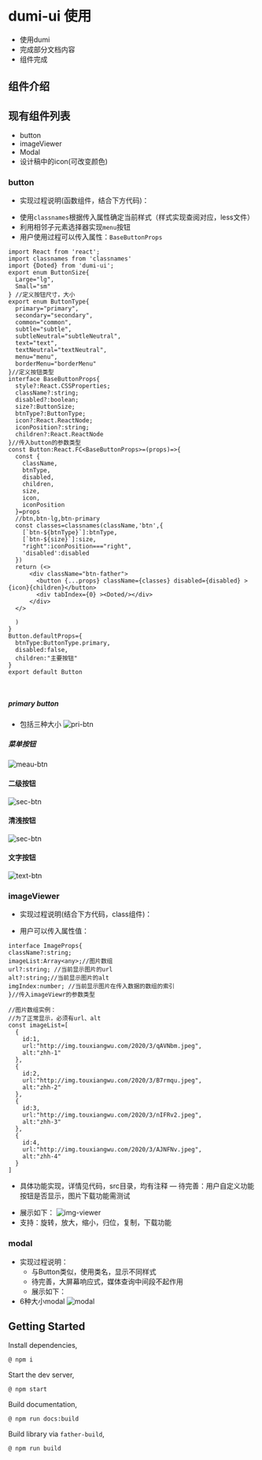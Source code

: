 # dumi-ui 使用
* 使用dumi
* 完成部分文档内容
* 组件完成
## 组件介绍
## 现有组件列表
* button
* imageViewer
* Modal
* 设计稿中的icon(可改变颜色)
### button 
* 实现过程说明(函数组件，结合下方代码)：
- 使用`classnames`根据传入属性确定当前样式（样式实现查阅对应，less文件）
- 利用相邻子元素选择器实现`menu`按钮
- 用户使用过程可以传入属性：`BaseButtonProps`
```tsx
import React from 'react';
import classnames from 'classnames'
import {Doted} from 'dumi-ui';
export enum ButtonSize{
  Large="lg",
  Small="sm"
} //定义按钮尺寸，大小
export enum ButtonType{
  primary="primary",
  secondary="secondary",
  common="common",
  subtle="subtle",
  subtleNeutral="subtleNeutral",
  text="text",
  textNeutral="textNeutral",
  menu="menu",
  borderMenu="borderMenu"
}//定义按钮类型
interface BaseButtonProps{
  style?:React.CSSProperties;
  className?:string;
  disabled?:boolean;
  size?:ButtonSize;
  btnType?:ButtonType;
  icon?:React.ReactNode;
  iconPosition?:string;
  children?:React.ReactNode
}//传入button的参数类型
const Button:React.FC<BaseButtonProps>=(props)=>{
  const {
    className,
    btnType,
    disabled,
    children,
    size,
    icon,
    iconPosition
  }=props
  //btn,btn-lg,btn-primary
  const classes=classnames(className,'btn',{
    [`btn-${btnType}`]:btnType,
    [`btn-${size}`]:size,
    "right":iconPosition==="right",
    'disabled':disabled
  })
  return (<>
      <div className="btn-father">
        <button {...props} className={classes} disabled={disabled} >{icon}{children}</button>
        <div tabIndex={0} ><Doted/></div>
      </div>
  </>

  )
}
Button.defaultProps={
  btnType:ButtonType.primary,
  disabled:false,
  children:"主要按钮"
}
export default Button



```
##### primary button
* 包括三种大小
![pri-btn](https://github.com/Verahuan/DinosaurUI/blob/master/docs/image/button-pri.gif)
##### 菜单按钮
![meau-btn](https://github.com/Verahuan/DinosaurUI/blob/master/docs/image/button-menu.gif)
#### 二级按钮
![sec-btn](https://github.com/Verahuan/DinosaurUI/blob/preview/docs/image/button-second.gif)
#### 清浅按钮
![sec-btn](https://github.com/Verahuan/DinosaurUI/blob/preview/docs/image/button-sub.gif)
#### 文字按钮
![text-btn](https://github.com/Verahuan/DinosaurUI/blob/preview/docs/image/button-text.gif)
### imageViewer
* 实现过程说明(结合下方代码，class组件)：
- 用户可以传入属性值：
```tsx
interface ImageProps{
className?:string;
imageList:Array<any>;//图片数组
url?:string; //当前显示图片的url
alt?:string;//当前显示图片的alt
imgIndex:number; //当前显示图片在传入数据的数组的索引
}//传入imageViewr的参数类型

//图片数组实例：
//为了正常显示，必须有url、alt
const imageList=[
  {
    id:1,
    url:"http://img.touxiangwu.com/2020/3/qAVNbm.jpeg",
    alt:"zhh-1"
  },
  {
    id:2,
    url:"http://img.touxiangwu.com/2020/3/B7rmqu.jpeg",
    alt:"zhh-2"
  },
  {
    id:3,
    url:"http://img.touxiangwu.com/2020/3/nIFRv2.jpeg",
    alt:"zhh-3"
  },
  {
    id:4,
    url:"http://img.touxiangwu.com/2020/3/AJNFNv.jpeg",
    alt:"zhh-4"
  }
]
```
- 具体功能实现，详情见代码，src目录，均有注释
— 待完善：用户自定义功能按钮是否显示，图片下载功能需测试
* 展示如下：
![img-viewer](https://github.com/Verahuan/DinosaurUI/blob/preview/docs/image/image.gif)
* 支持：旋转，放大，缩小，归位，复制，下载功能
### modal
* 实现过程说明：
  - 与Button类似，使用类名，显示不同样式
  - 待完善，大屏幕响应式，媒体查询中间段不起作用
  - 展示如下：
* 6种大小modal
![modal](https://github.com/Verahuan/DinosaurUI/blob/preview/docs/image/modal.gif)
## Getting Started
Install dependencies,
```bash
@ npm i
```
Start the dev server,
```bash
@ npm start
```
Build documentation,
```bash
@ npm run docs:build
```
Build library via `father-build`,
```bash
@ npm run build
```
